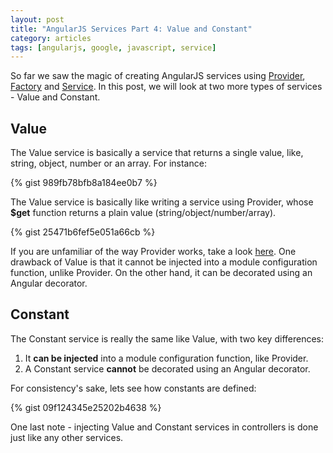 ```yaml
---
layout: post
title: "AngularJS Services Part 4: Value and Constant"
category: articles
tags: [angularjs, google, javascript, service]
---
```


So far we saw the magic of creating AngularJS services using
[Provider](/2015/02/25/angularjs-services-part-1),
[Factory](/2015/02/27/angularjs-services-part-2) and
[Service](/2015/02/28/angularjs-services-part-3).
In this post, we will look at two more types of services - Value and Constant.

## Value

The Value service is basically a service that returns a single value, like,
string, object, number or an array. For instance:

{% gist 989fb78bfb8a184ee0b7 %}

The Value service is basically like writing a service using Provider, whose **$get**
function returns a plain value (string/object/number/array).

{% gist 25471b6fef5e051a66cb %}

If you are unfamiliar of the way Provider works, take a look [here](/2015/02/25/angularjs-services-part-1).
One drawback of Value is that it cannot be injected into a module configuration
function, unlike Provider. On the other hand, it can be decorated using an Angular decorator.

## Constant

The Constant service is really the same like Value, with two key differences:

1. It **can be injected** into a module configuration function, like Provider.
2. A Constant service **cannot** be decorated using an Angular decorator.

For consistency's sake, lets see how constants are defined:

{% gist 09f124345e25202b4638 %}

One last note - injecting Value and Constant services in controllers is done just like
any other services.
